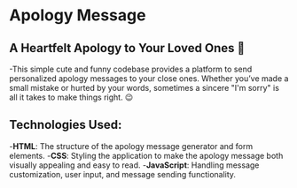 # Apology Message
## A Heartfelt Apology to Your Loved Ones 🥹

-This simple cute and funny codebase provides a platform to send personalized apology messages to your close ones. Whether you’ve made a small mistake or hurted by your words, sometimes a sincere "I'm sorry" is all it takes to make things right. 😉

## Technologies Used:
-**HTML**: The structure of the apology message generator and form elements.
-**CSS**: Styling the application to make the apology message both visually appealing and easy to read.
-**JavaScript**: Handling message customization, user input, and message sending functionality.
